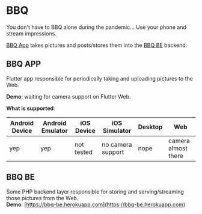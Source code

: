 # BBQ

You don't have to BBQ alone during the pandemic... Use your phone and stream impressions.

[BBQ App](https://github.com/akaiser/bbq_app) takes pictures and posts/stores them into the [BBQ BE](https://github.com/akaiser/bbq_be) backend.

## BBQ APP

Flutter app responsible for periodically taking and uploading pictures to the Web.

**Demo**: waiting for camera support on Flutter Web.

**What is supported**:

| Android Device | Android Emulator | iOS Device | iOS Simulator     | Desktop | Web                 |
|----------------|------------------|------------|-------------------|---------|---------------------|
| yep            | yep              | not tested | no camera support | nope    | camera almost there |

## BBQ BE

Some PHP backend layer responsible for storing and serving/streaming those pictures from the Web.  
**Demo**: [https://bbq-be.herokuapp.com](https://bbq-be.herokuapp.com)
